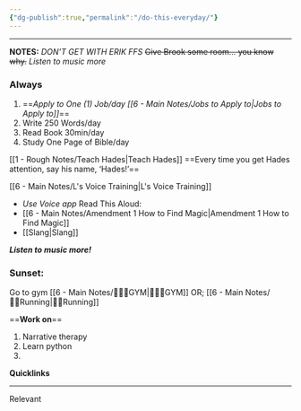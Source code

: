 ```yaml
---
{"dg-publish":true,"permalink":"/do-this-everyday/"}
---
```




- - -

**NOTES:**
*DON’T GET WITH ERIK FFS*
~~Give Brook some room… you know why.~~
*Listen to music more*
### Always
1. ==*Apply to One (1) Job/day [[6 - Main Notes/Jobs to Apply to\|Jobs to Apply to]]*==
2. Write 250 Words/day
3. Read Book 30min/day
4. Study One Page of Bible/day

[[1 - Rough Notes/Teach Hades\|Teach Hades]]
	 ==Every time you get Hades attention, say his name, ‘Hades!’==

[[6 - Main Notes/L's Voice Training\|L's Voice Training]]
- *Use Voice app*
Read This Aloud:
- [[6 - Main Notes/Amendment 1 How to Find Magic\|Amendment 1 How to Find Magic]]
- [[Slang\|Slang]]


***Listen to music more!***

### Sunset:
Go to gym [[6 - Main Notes/🏋🏼‍♀️GYM\|🏋🏼‍♀️GYM]]
OR;
[[6 - Main Notes/🏃‍♀️Running\|🏃‍♀️Running]]


==**Work on**==
1. Narrative therapy
2. Learn python
3. 



**Quicklinks**


- - -
Relevant